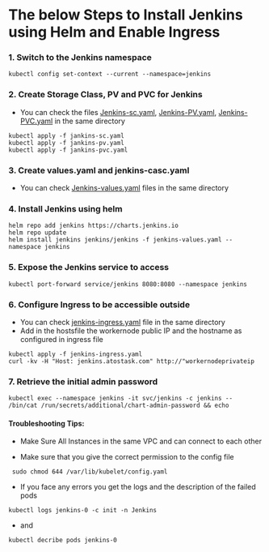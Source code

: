 # The below Steps to Install Jenkins using Helm and Enable Ingress

### 1. Switch to the Jenkins namespace     
```console
kubectl config set-context --current --namespace=jenkins
```
### 2. Create Storage Class, PV and PVC for Jenkins
-  You can check the files [Jenkins-sc.yaml](https://github.com/davabdallah/Atos-Task/blob/main/02.%20Install%20Jenkins/01.%20Jenkins.-SC.yaml), [Jenkins-PV.yaml](https://github.com/davabdallah/Atos-Task/blob/main/02.%20Install%20Jenkins/02.%20Jenkins-PV.yaml), [Jenkins-PVC.yaml](https://github.com/davabdallah/Atos-Task/blob/main/02.%20Install%20Jenkins/03.%20Jenkins-PVC.yaml)  in the same directory

```console
kubectl apply -f jankins-sc.yaml
kubectl apply -f jankins-pv.yaml
kubectl apply -f jankins-pvc.yaml
```

### 3. Create values.yaml and jenkins-casc.yaml
- You can check [Jenkins-values.yaml](https://github.com/davabdallah/Atos-Task/blob/main/03.%20Sonarqube/04.%20sonarqube-values.yaml) files in the same directory

### 4. Install Jenkins using helm
```console 
helm repo add jenkins https://charts.jenkins.io
helm repo update
helm install jenkins jenkins/jenkins -f jenkins-values.yaml --namespace jenkins
```
### 5. Expose the Jenkins service to access
```console
kubectl port-forward service/jenkins 8080:8080 --namespace jenkins
```
### 6. Configure Ingress to be accessible outside
- You can check [jenkins-ingress.yaml](https://github.com/davabdallah/Atos-Task/blob/main/02.%20Install%20Jenkins/06.%20Jenkins-ingress.yaml) file in the same directory
- Add in the hostsfile the workernode public IP and the hostname as configured in ingress file
```console
kubectl apply -f jenkins-ingress.yaml
curl -kv -H "Host: jenkins.atostask.com" http://"workernodeprivateip		
```
### 7. Retrieve the initial admin password
```console
kubectl exec --namespace jenkins -it svc/jenkins -c jenkins -- /bin/cat /run/secrets/additional/chart-admin-password && echo
```
#### Troubleshooting Tips:

- Make Sure All Instances in the same VPC and can connect to each other
  
- Make sure that you give the correct permission to the config file 
```console
 sudo chmod 644 /var/lib/kubelet/config.yaml
```
- If you face any errors you get the logs and the description of the failed pods
```console
kubectl logs jenkins-0 -c init -n Jenkins
```
- and
```console
kubectl decribe pods jenkins-0
```
